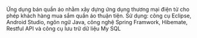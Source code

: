Ứng dụng bán quần áo nhằm xây dựng ứng dụng thương mại điện tử cho phép khách hàng mua sắm quần áo thuận tiện.
Sử dụng: công cụ Eclipse, Android Studio, ngôn ngữ Java, công nghệ Spring Framwork, Hibemate, Restful API và công cụ lưu trữ dữ liệu My SQL
